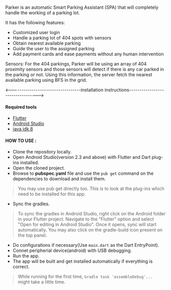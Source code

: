 Parker is an automatic Smart Parking Assistant (SPA) that will completely handle the working of a parking lot.

It has the following features:
* Customized user login
* Handle a parking lot of 404 spots with sensors
* Obtain nearest available parking
* Guide the user to the assigned parking
* Add payment cards and ease payments without any human intervention

Sensors: For the 404 parkings, Parker will be using an array of 404 proximity sensors and those sensors will detect if there is any car parked in the parking or not. Using this information, the server fetch the nearest available parking using BFS in the grid.

<----------------------------------installation instructions--------------------------------->

#### Required tools

* [Flutter](https://docs.flutter.dev/get-started/install)
* [Android Studio](https://developer.android.com/studio)
* [java jdk 8](https://www.oracle.com/java/technologies/downloads/)

#### HOW TO USE :

* Clone the repository locally.
* Open Android Studio(version 2.3 and above) with Flutter and Dart plug-ins installed.
* Open the cloned project.
* Browse to **pubspec.yaml** file and use the `pub get` command on the dependencies to download and install them.
> You may use pub get directly too. This is to look at the plug-ins which need to be installed for this app.
* Sync the gradles.
> To sync the gradles in Android Studio, right click on the Android folder in your Flutter project. Navigate to the "Flutter" option and select "Open for editing in Android Studio". Once it opens, sync will start automatically. You may also click on the gradle-build icon present on the top panel.
* Do configurations if necessary(Use `main.dart` as the Dart EntryPoint).
* Connet peripherial device(android) with USB debugging.
* Run the app.
* The app will be built and get installed automatically if everything is correct.
> While running for the first time, `Gradle task 'assembleDebug'...` might take a little time. 
